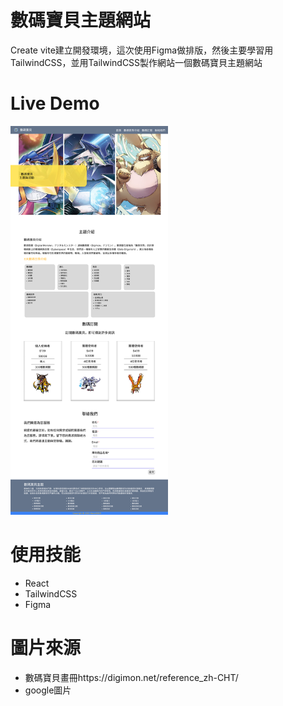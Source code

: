 # 數碼寶貝主題網站
Create vite建立開發環境，這次使用Figma做排版，然後主要學習用TailwindCSS，並用TailwindCSS製作網站一個數碼寶貝主題網站
# Live Demo
 <img src="https://github.com/Feng8607/react-tailwindcss-digimon/blob/master/src/image/template.png" width="50%"/>
 
# 使用技能
- React
- TailwindCSS
- Figma
# 圖片來源
- 數碼寶貝畫冊https://digimon.net/reference_zh-CHT/
- google圖片
